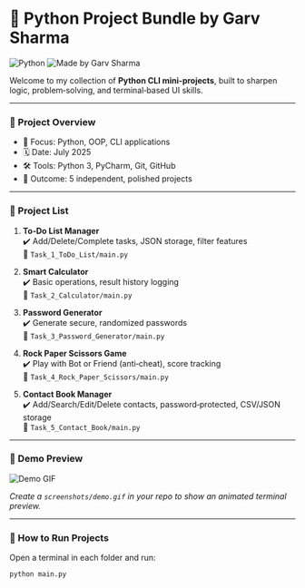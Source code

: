 # 🚀 Python Project Bundle by Garv Sharma

![Python](https://img.shields.io/badge/Python-3.10-blue)
![Made by Garv Sharma](https://img.shields.io/badge/Made%20By-Garv%20Sharma-blueviolet)

Welcome to my collection of **Python CLI mini‑projects**, built to sharpen logic, problem‑solving, and terminal‑based UI skills.

---

### 📌 Project Overview

- 🔧 Focus: Python, OOP, CLI applications  
- 🗓️ Date: July 2025  
- 🛠️ Tools: Python 3, PyCharm, Git, GitHub  
- 🎯 Outcome: 5 independent, polished projects

---

### 📁 Project List

1. **To‑Do List Manager**  
   ✔️ Add/Delete/Complete tasks, JSON storage, filter features  
   📄 `Task_1_ToDo_List/main.py`

2. **Smart Calculator**  
   ✔️ Basic operations, result history logging  
   📄 `Task_2_Calculator/main.py`

3. **Password Generator**  
   ✔️ Generate secure, randomized passwords  
   📄 `Task_3_Password_Generator/main.py`

4. **Rock Paper Scissors Game**  
   ✔️ Play with Bot or Friend (anti‑cheat), score tracking  
   📄 `Task_4_Rock_Paper_Scissors/main.py`

5. **Contact Book Manager**  
   ✔️ Add/Search/Edit/Delete contacts, password‑protected, CSV/JSON storage  
   📄 `Task_5_Contact_Book/main.py`

---

### 🎥 Demo Preview

![Demo GIF](https://raw.githubusercontent.com/Garv0714/Python_Project_Bundle_GarvSharma/main/screenshots/demo.gif)

*Create a `screenshots/demo.gif` in your repo to show an animated terminal preview.*

---

### 🚀 How to Run Projects

Open a terminal in each folder and run:

```bash
python main.py
